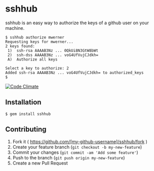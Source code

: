 # sshhub

sshhub is an easy way to authorize the keys of a github user on your machine.

````
$ sshhub authorize mwerner
Requesting keys for mwerner...
2 keys found:
 1)  ssh-rsa AAAAB3Nz ... 0QkUi8N3GtW8bWt
 2)  ssh-dss AAAAB3Nz ... voG4UfVujCJdkh=
 A)  Authorize all keys

Select a key to authorize: 2
Added ssh-rsa AAAAB3Nz ... voG4UfVujCJdkh= to authorized_keys
$
````


[![Code Climate](https://codeclimate.com/github/mwerner/sshhub.png)](https://codeclimate.com/github/mwerner/sshhub)

## Installation

    $ gem install sshhub

## Contributing

1. Fork it ( https://github.com/[my-github-username]/sshhub/fork )
2. Create your feature branch (`git checkout -b my-new-feature`)
3. Commit your changes (`git commit -am 'Add some feature'`)
4. Push to the branch (`git push origin my-new-feature`)
5. Create a new Pull Request
